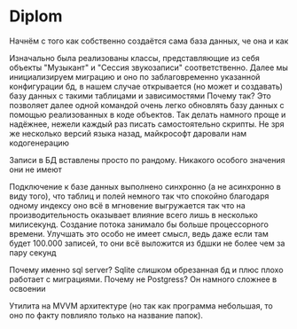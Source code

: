 # Diplom
Начнём с того как собственно создаётся сама база данных, че она и как

Изначально была реализованы классы, представляющие из себя объекты "Музыкант" и "Сессия звукозаписи" соответственно. Далее мы инициализируем миграцию и оно по заблаговременно указанной конфигурации бд, в нашем случае открывается (но может и создавать) базу данных с такими таблицами и зависимостями
Почему так? Это позволяет далее одной командой очень легко обновлять базу данных с помощью реализованных в коде объектов. Так делать намного проще и надёжнее, нежели каждый раз писать самостоятельно скрипты. Не зря же несколько версий языка назад, майкрософт даровали нам кодогенерацию 

Записи в БД вставлены просто по рандому. Никакого особого значения они не имеют 

Подключение к базе данных выполнено синхронно (а не асинхронно в виду того), что таблиц и полей немного так что спокойно благодаря одному индексу оно всё в мгновение выгружается так что на производительность оказывает влияние всего лишь в несколько милисекунд. Создание потока занимало бы больше процессорного времени. 
Улучшать это особо не имеет смысл, ведь даже если там будет 100.000 записей, то они всё выложится из бдшки не более чем за пару секунд 

Почему именно sql server? Sqlite слишком обрезанная бд и плюс плохо работает с миграциями. Почему не Postgress? Он намного сложнее в освоении

Утилита на MVVM архитектуре (но так как программа небольшая, то оно по факту повлияло только на название папок).
